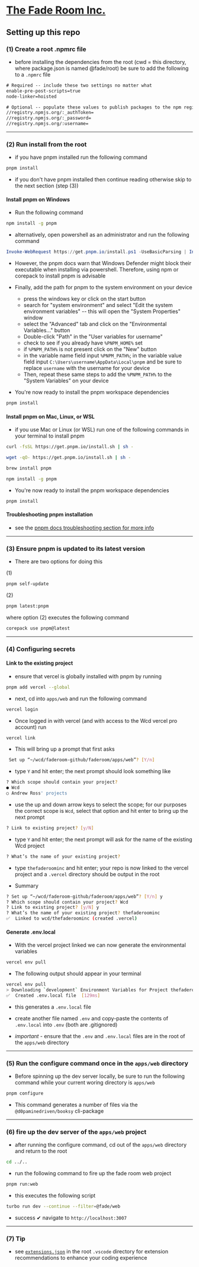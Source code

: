 # [The Fade Room Inc.](https://www.thefaderoominc.com)


## Setting up this repo 

### (1) Create a root .npmrc file 
- before installing the dependencies from the root (cwd = this directory, where package.json is named @fade/root) be sure to add the following to a `.npmrc` file

```txt
# Required -- include these two settings no matter what
enable-pre-post-scripts=true
node-linker=hoisted

# Optional -- populate these values to publish packages to the npm registry
//registry.npmjs.org/:_authToken=
//registry.npmjs.org/:_password=
//registry.npmjs.org/:username=
```

---

### (2) Run install from the root

- if you have pnpm installed run the following command

```bash
pnpm install
```

- if you don't have pnpm installed then continue reading otherwise skip to the next section (step (3))

#### Install pnpm on Windows

- Run the following command

```bash
npm install -g pnpm
```

- alternatively, open powershell as an administrator and run the following command

```powershell
Invoke-WebRequest https://get.pnpm.io/install.ps1 -UseBasicParsing | Invoke-Expression
```

- However, the pnpm docs warn that Windows Defender might block their executable when installing via powershell. Therefore, using npm or corepack to install pnpm is advisable

- Finally, add the path for pnpm to the system environment on your device
  - press the windows key or click on the start button
  - search for "system environment" and select "Edit the system environment variables" -- this will open the "System Properties" window
  - select the "Advanced" tab and click on the "Environmental Variables..." button
  - Double-click "Path" in the "User variables for username"
  - check to see if you already have `%PNPM_HOME%` set
  - if `%PNPM_PATH%` is not present click on the "New" button
  - in the variable name field input `%PNPM_PATH%`; in the variable value field input `C:\Users\username\AppData\Local\pnpm` and be sure to replace `username` with the username for your device
  - Then, repeat these same steps to add the `%PNPM_PATH%` to the "System Variables" on your device

- You're now ready to install the pnpm workspace dependencies 

```bash
pnpm install
```

#### Install pnpm on Mac, Linux, or WSL

- if you use Mac or Linux (or WSL) run one of the following commands in your terminal to install pnpm

```bash
curl -fsSL https://get.pnpm.io/install.sh | sh -
```

```bash
wget -qO- https://get.pnpm.io/install.sh | sh -
```

```bash
brew install pnpm
```

```bash
npm install -g pnpm
```

- You're now ready to install the pnpm workspace dependencies 

```bash
pnpm install
```

#### Troubleshooting pnpm installation

- see the [pnpm docs troubleshooting section for more info](https://pnpm.io/installation#troubleshooting)

---

### (3) Ensure pnpm is updated to its latest version
- There are two options for doing this

(1)

```bash
pnpm self-update
```

(2)

```bash
pnpm latest:pnpm
```

where option (2) executes the following command

```bash
corepack use pnpm@latest
```

---


### (4) Configuring secrets

#### Link to the existing project

- ensure that vercel is globally installed with pnpm by running

```bash
pnpm add vercel --global
```

- next, cd into `apps/web` and run the following command


```bash
vercel login
```

- Once logged in with vercel (and with access to the Wcd vercel pro account) run

```bash
vercel link
```

- This will bring up a prompt that first asks

```bash
 Set up “~/wcd/faderoom-github/faderoom/apps/web”? [Y/n] 
```

- type `Y` and hit enter; the next prompt should look something like

```bash
? Which scope should contain your project? 
● Wcd 
○ Andrew Ross' projects 
```

- use the up and down arrow keys to select the scope; for our purposes the correct scope is `Wcd`, select that option and hit enter to bring up the next prompt

```bash
? Link to existing project? [y/N]
```

- type `Y` and hit enter; the next prompt will ask for the name of the existing Wcd project

```bash
? What’s the name of your existing project? 
```

- type `thefaderoominc` and hit enter; your repo is now linked to the vercel project and a `.vercel` directory should be output in the root

- Summary

```bash
? Set up “~/wcd/faderoom-github/faderoom/apps/web”? [Y/n] y
? Which scope should contain your project? Wcd
? Link to existing project? [y/N] y
? What’s the name of your existing project? thefaderoominc
✅  Linked to wcd/thefaderoominc (created .vercel)
```

#### Generate .env.local

- With the vercel project linked we can now generate the environmental variables

```bash
vercel env pull
```

- The following output should appear in your terminal

```bash
vercel env pull
> Downloading `development` Environment Variables for Project thefaderoominc
✅  Created .env.local file  [129ms]
```

- this generates a `.env.local` file

- create another file named `.env` and copy-paste the contents of `.env.local` into `.env` (both are .gitignored)

- _important_ - ensure that the `.env` and `.env.local` files are in the root of the `apps/web` directory


---

### (5) Run the configure command once in the `apps/web` directory

- Before spinning up the dev server locally, be sure to run the following command while your current woring directory is `apps/web`

```bash
pnpm configure
```

- This command generates a number of files via the `@d0paminedriven/booksy` cli-package


---


### (6) fire up the dev server of the `apps/web` project

- after running the configure command, cd out of the `apps/web` directory and return to the root

```bash
cd ../..
```

- run the following command to fire up the fade room web project

```bash
pnpm run:web
```

- this executes the following script

```bash
turbo run dev --continue --filter=@fade/web
```

- success ✔ navigate to `http://localhost:3007`


---


### (7) Tip

- see [`extensions.json`](https://github.com/DopamineDriven/faderoom/blob/master/.vscode/extensions.json) in the root `.vscode` directory for extension recommendations to enhance your coding experience
